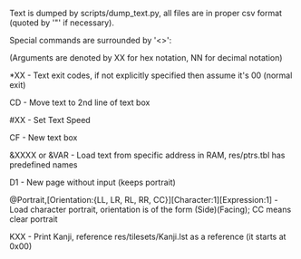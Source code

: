 Text is dumped by scripts/dump_text.py, all files are in proper csv format (quoted by '"' if necessary).

Special commands are surrounded by '<>':

(Arguments are denoted by XX for hex notation, NN for decimal notation)

\*XX - Text exit codes, if not explicitly specified then assume it's 00 (normal exit)

CD - Move text to 2nd line of text box

\#XX - Set Text Speed

CF - New text box

&XXXX or &VAR - Load text from specific address in RAM, res/ptrs.tbl has predefined names

D1 - New page without input (keeps portrait)

\@Portrait,\[Orientation:\{LL, LR, RL, RR, CC\}\]\[Character:1\]\[Expression:1\] - Load character portrait, orientation is of the form (Side)(Facing); CC means clear portrait

KXX - Print Kanji, reference res/tilesets/Kanji.lst as a reference (it starts at 0x00)
